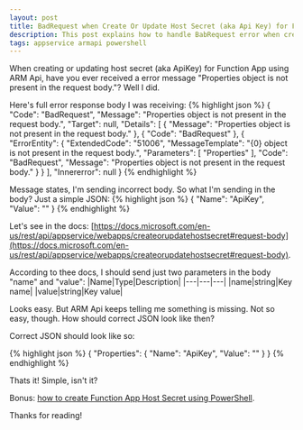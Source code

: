 ```yaml
---
layout: post
title: BadRequest when Create Or Update Host Secret (aka Api Key) for Function App
description: This post explains how to handle BabRequest error when create or update Function App host secrets (aka Api Keys).
tags: appservice armapi powershell
---
```


When creating or updating host secret (aka ApiKey) for Function App using ARM Api, have you ever received a error message "Properties object is not present in the request body."? Well I did.

Here's full error response body I was receiving:
{% highlight json %}
{
    "Code": "BadRequest",
    "Message": "Properties object is not present in the request body.",
    "Target": null,
    "Details": [
        {
            "Message": "Properties object is not present in the request body."
        },
        {
            "Code": "BadRequest"
        },
        {
            "ErrorEntity": {
                "ExtendedCode": "51006",
                "MessageTemplate": "{0} object is not present in the request body.",
                "Parameters": [
                    "Properties"
                ],
                "Code": "BadRequest",
                "Message": "Properties object is not present in the request body."
            }
        }
    ],
    "Innererror": null
}
{% endhighlight %}


Message states, I'm sending incorrect body. So what I'm sending in the body? Just a simple JSON:
{% highlight json %}
{
  "Name": "ApiKey",
  "Value": "<my-secret-api-key>"
}
{% endhighlight %}


Let's see in the docs: [https://docs.microsoft.com/en-us/rest/api/appservice/webapps/createorupdatehostsecret#request-body](https://docs.microsoft.com/en-us/rest/api/appservice/webapps/createorupdatehostsecret#request-body).

According to thee docs, I should send just two parameters in the body "name" and "value":
|Name|Type|Description|
|---|---|---|
|name|string|Key name|
|value|string|Key value|

Looks easy. But ARM Api keeps telling me something is missing. Not so easy, though. How should correct JSON look like then?

Correct JSON should look like so:

{% highlight json %}
{
  "Properties": {
    "Name": "ApiKey",
    "Value": "<my-secret-api-key>"
  }
}
{% endhighlight %}

Thats it! Simple, isn't it?

Bonus: [how to create Function App Host Secret using PowerShell](http://tomaszoledzki.eu/2020/07/25/function-app-create-or-update-host-secret/).

Thanks for reading!